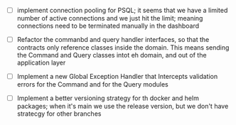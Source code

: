 

- [ ] implement connection pooling for PSQL; it seems that we have a limited number of active connections and we just hit the limit; meaning connections need to be terminated manually in the dashboard

- [ ] Refactor the commanbd and query handler interfaces, so that the contracts only reference classes inside the domain.  This means sending the Command and Query classes intot eh domain, and out of the application layer

- [ ] Implement a new Global Exception Handler that Intercepts validation errors for the Command and for the Query modules


- [ ] Implement a better versioning strategy for th docker and helm packages; when it's main we use the release version, but we don't have  stratecgy for other branches